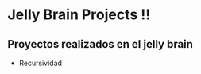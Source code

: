 Jelly Brain Projects !!
============================

## Proyectos realizados en el jelly brain

* Recursividad